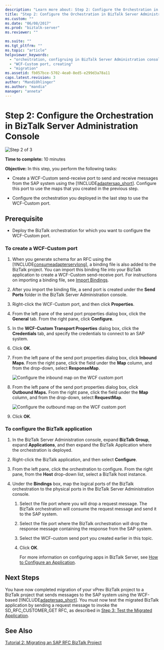 ```yaml
---
description: "Learn more about: Step 2: Configure the Orchestration in BizTalk Server Administration Console"
title: "Step 2: Configure the Orchestration in BizTalk Server Administration Console1 | Microsoft Docs"
ms.custom: ""
ms.date: "06/08/2017"
ms.prod: "biztalk-server"
ms.reviewer: ""

ms.suite: ""
ms.tgt_pltfrm: ""
ms.topic: "article"
helpviewer_keywords:
  - "orchestration, configruing in BizTalk Server Administration console"
  - "WCF-Custom port, creating"
  - "migration"
ms.assetid: fb057bce-5702-4ea0-8ed5-e299d3a78a11
caps.latest.revision: 3
author: "MandiOhlinger"
ms.author: "mandia"
manager: "anneta"
---
```

# Step 2: Configure the Orchestration in BizTalk Server Administration Console
![Step 2 of 3](../../adapters-and-accelerators/adapter-oracle-database/media/step-2of3.gif "Step_2of3")

 **Time to complete:** 10 minutes

 **Objective:** In this step, you perform the following tasks:

- Create a WCF-Custom send-receive port to send and receive messages from the SAP system using the [!INCLUDE[adaptersap_short](../../includes/adaptersap-short-md.md)]. Configure this port to use the maps that you created in the previous step.

- Configure the orchestration you deployed in the last step to use the WCF-Custom port.

## Prerequisite

-   Deploy the BizTalk orchestration for which you want to configure the WCF-Custom port.

### To create a WCF-Custom port

1. When you generate schema for an RFC using the [!INCLUDE[consumeadapterservlong](../../includes/consumeadapterservlong-md.md)], a binding file is also added to the BizTalk project. You can import this binding file into your BizTalk application to create a WCF-Custom send-receive port. For instructions on importing a binding file, see [Import Bindings](../../core/how-to-import-bindings-into-a-biztalk-application.md).

2. After you import the binding file, a send port is created under the **Send Ports** folder in the BizTalk Server Administration console.

3. Right-click the WCF-Custom port, and then click **Properties**.

4. From the left pane of the send port properties dialog box, click the **General** tab. From the right pane, click **Configure**.

5. In the **WCF-Custom Transport Properties** dialog box, click the **Credentials** tab, and specify the credentials to connect to an SAP system.

6. Click **OK**.

7. From the left pane of the send port properties dialog box, click **Inbound Maps**. From the right pane, click the field under the **Map** column, and from the drop-down, select **ResponseMap**.

    ![Configure the inbound map on the WCF custom port](../../adapters-and-accelerators/adapter-sap/media/10129a7d-211b-464b-b05a-b3ea72f46873.gif "10129a7d-211b-464b-b05a-b3ea72f46873")

8. From the left pane of the send port properties dialog box, click **Outbound Maps.** From the right pane, click the field under the **Map** column, and from the drop-down, select **RequestMap**.

    ![Configure the outbound map on the WCF custom port](../../adapters-and-accelerators/adapter-sap/media/4ffcb4cd-4f53-4b67-92e2-3225d15d97ee.gif "4ffcb4cd-4f53-4b67-92e2-3225d15d97ee")

9. Click **OK**.

### To configure the BizTalk application

1. In the BizTalk Server Administration console, expand **BizTalk Group**, expand **Applications**, and then expand the BizTalk Application where the orchestration is deployed.

2. Right-click the BizTalk application, and then select **Configure**.

3. From the left pane, click the orchestration to configure. From the right pane, from the **Host** drop-down list, select a BizTalk host instance.

4. Under the **Bindings** box, map the logical ports of the BizTalk orchestration to the physical ports in the BizTalk Server Administration console.

   1. Select the file port where you will drop a request message. The BizTalk orchestration will consume the request message and send it to the SAP system.

   2. Select the file port where the BizTalk orchestration will drop the response message containing the response from the SAP system.

   3. Select the WCF-custom send port you created earlier in this topic.

   4. Click **OK**.

      For more information on configuring apps in BizTalk Server, see [How to Configure an Application](../../core/how-to-configure-an-application.md).

## Next Steps
 You have now completed migration of your vPrev BizTalk project to a BizTalk project that sends messages to the SAP system using the WCF-based [!INCLUDE[adaptersap_short](../../includes/adaptersap-short-md.md)]. You must now test the migrated BizTalk application by sending a request message to invoke the SD_RFC_CUSTOMER_GET RFC, as described in [Step 3: Test the Migrated Application](../../adapters-and-accelerators/adapter-sap/step-3-test-the-migrated-application6.md).

## See Also
 [Tutorial 2: Migrating an SAP RFC BizTalk Project](../../adapters-and-accelerators/adapter-sap/tutorial-2-migrating-an-sap-rfc-biztalk-project.md)
